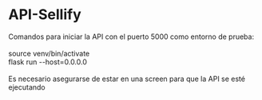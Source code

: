 # API-Sellify
Comandos para iniciar la API con el puerto 5000 como entorno de prueba:<br /><br />
source venv/bin/activate<br />
flask run --host=0.0.0.0<br /><br />
Es necesario asegurarse de estar en una screen para que la API se esté ejecutando